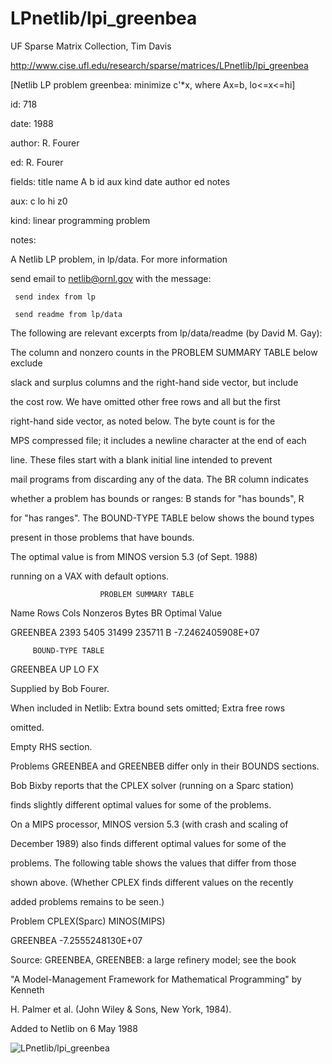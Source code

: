 # LPnetlib/lpi_greenbea

 UF Sparse Matrix Collection, Tim Davis

 http://www.cise.ufl.edu/research/sparse/matrices/LPnetlib/lpi_greenbea

 [Netlib LP problem greenbea: minimize c'*x, where Ax=b, lo<=x<=hi]

 id: 718

 date: 1988

 author: R. Fourer

 ed: R. Fourer

 fields: title name A b id aux kind date author ed notes

 aux: c lo hi z0

 kind: linear programming problem

 notes:

 A Netlib LP problem, in lp/data.  For more information                    

 send email to netlib@ornl.gov with the message:                           

                                                                           

 	 send index from lp                                                      

 	 send readme from lp/data                                                

                                                                           

 The following are relevant excerpts from lp/data/readme (by David M. Gay):

                                                                           

 The column and nonzero counts in the PROBLEM SUMMARY TABLE below exclude  

 slack and surplus columns and the right-hand side vector, but include     

 the cost row.  We have omitted other free rows and all but the first      

 right-hand side vector, as noted below.  The byte count is for the        

 MPS compressed file; it includes a newline character at the end of each   

 line.  These files start with a blank initial line intended to prevent    

 mail programs from discarding any of the data.  The BR column indicates   

 whether a problem has bounds or ranges:  B stands for "has bounds", R     

 for "has ranges".  The BOUND-TYPE TABLE below shows the bound types       

 present in those problems that have bounds.                               

                                                                           

 The optimal value is from MINOS version 5.3 (of Sept. 1988)               

 running on a VAX with default options.                                    

                                                                           

                        PROBLEM SUMMARY TABLE                              

                                                                           

 Name       Rows   Cols   Nonzeros    Bytes  BR      Optimal Value         

 GREENBEA   2393   5405    31499     235711  B    -7.2462405908E+07        

                                                                           

         BOUND-TYPE TABLE                                                  

 GREENBEA   UP LO FX                                                       

                                                                           

 Supplied by Bob Fourer.                                                   

 When included in Netlib: Extra bound sets omitted; Extra free rows        

 omitted.                                                                  

 Empty RHS section.                                                        

 Problems GREENBEA and GREENBEB differ only in their BOUNDS sections.      

                                                                           

 Bob Bixby reports that the CPLEX solver (running on a Sparc station)      

 finds slightly different optimal values for some of the problems.         

 On a MIPS processor, MINOS version 5.3 (with crash and scaling of         

 December 1989) also finds different optimal values for some of the        

 problems.  The following table shows the values that differ from those    

 shown above.  (Whether CPLEX finds different values on the recently       

 added problems remains to be seen.)                                       

                                                                           

 Problem        CPLEX(Sparc)          MINOS(MIPS)                          

 GREENBEA    -7.2555248130E+07                                             

                                                                           

 Source:  GREENBEA, GREENBEB: a large refinery model; see the book         

 "A Model-Management Framework for Mathematical Programming" by Kenneth    

 H. Palmer et al. (John Wiley & Sons, New York, 1984).                     

                                                                           

 Added to Netlib on  6 May 1988                                            

                                                                           

![LPnetlib/lpi_greenbea](http://www2.research.att.com/~yifanhu/GALLERY/GRAPHS/GIF_SMALL/LPnetlib@lpi_greenbea.gif)